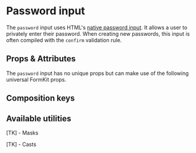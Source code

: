 # Password input

The `password` input uses HTML's [native password input](https://developer.mozilla.org/en-US/docs/Web/HTML/Element/input/password). It allows a user to privately enter their password. When creating new passwords, this input is often compiled with the `confirm` validation rule.

<example
name="Password input"
file="/_content/examples/password/password"
langs="vue"></example>

## Props & Attributes

The `password` input has no unique props but can make use of the following universal FormKit props.

<reference-table input="password" :attrs="['maxlength', 'minlength', 'placeholder']">
</reference-table>

## Composition keys

<reference-table type="compositionKeys" primary="composition-key">
</reference-table>

## Available utilities

[TK] - Masks

[TK] - Casts
